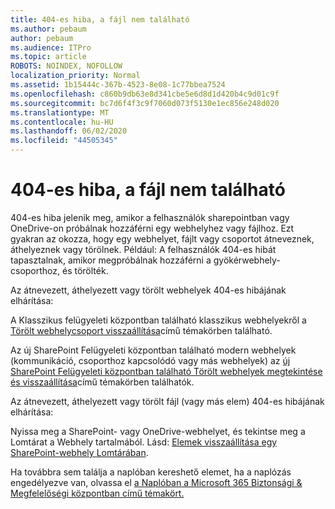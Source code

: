 ```yaml
---
title: 404-es hiba, a fájl nem található
ms.author: pebaum
author: pebaum
ms.audience: ITPro
ms.topic: article
ROBOTS: NOINDEX, NOFOLLOW
localization_priority: Normal
ms.assetid: 1b15444c-367b-4523-8e08-1c77bbea7524
ms.openlocfilehash: c860b9db63e8d341cbe5e6d8d1d420b4c9d01c9f
ms.sourcegitcommit: bc7d6f4f3c9f7060d073f5130e1ec856e248d020
ms.translationtype: MT
ms.contentlocale: hu-HU
ms.lasthandoff: 06/02/2020
ms.locfileid: "44505345"
---
```

# <a name="troubleshoot-error-404-file-not-found"></a>404-es hiba, a fájl nem található

404-es hiba jelenik meg, amikor a felhasználók sharepointban vagy OneDrive-on próbálnak hozzáférni egy webhelyhez vagy fájlhoz. Ezt gyakran az okozza, hogy egy webhelyet, fájlt vagy csoportot átneveznek, áthelyeznek vagy törölnek. Például: A felhasználók 404-es hibát tapasztalnak, amikor megpróbálnak hozzáférni a gyökérwebhely-csoporthoz, és törölték.

Az átnevezett, áthelyezett vagy törölt webhelyek 404-es hibájának elhárítása:

A Klasszikus felügyeleti központban található klasszikus webhelyekről a [Törölt webhelycsoport visszaállítása](https://docs.microsoft.com/sharepoint/restore-deleted-site-collection)című témakörben található.

Az új SharePoint Felügyeleti központban található modern webhelyek (kommunikáció, csoporthoz kapcsolódó vagy más webhelyek) az [új SharePoint Felügyeleti központban található Törölt webhelyek megtekintése és visszaállítása](https://docs.microsoft.com/sharepoint/restore-deleted-site-collection)című témakörben találhatók.

Az átnevezett, áthelyezett vagy törölt fájl (vagy más elem) 404-es hibájának elhárítása:

Nyissa meg a SharePoint- vagy OneDrive-webhelyet, és tekintse meg a Lomtárat a Webhely tartalmából. Lásd: [Elemek visszaállítása egy SharePoint-webhely Lomtárában](https://support.office.com/article/Restore-items-in-the-Recycle-Bin-of-a-SharePoint-site-6df466b6-55f2-4898-8d6e-c0dff851a0be#ID0EAADAAA=Online).

Ha továbbra sem találja a naplóban kereshető elemet, ha a naplózás engedélyezve van, olvassa el [a Naplóban a Microsoft 365 Biztonsági & Megfelelőségi központban című témakört.](https://docs.microsoft.com/microsoft-365/compliance/search-the-audit-log-in-security-and-compliance)
